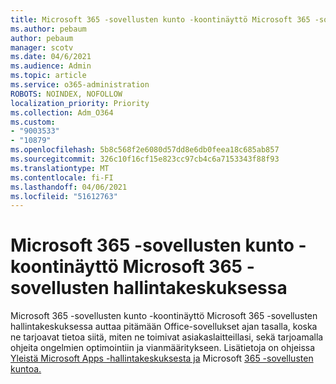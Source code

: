 ```yaml
---
title: Microsoft 365 -sovellusten kunto -koontinäyttö Microsoft 365 -sovellusten hallintakeskuksessa
ms.author: pebaum
author: pebaum
manager: scotv
ms.date: 04/6/2021
ms.audience: Admin
ms.topic: article
ms.service: o365-administration
ROBOTS: NOINDEX, NOFOLLOW
localization_priority: Priority
ms.collection: Adm_O364
ms.custom:
- "9003533"
- "10879"
ms.openlocfilehash: 5b8c568f2e6080d57dd8e6db0feea18c685ab857
ms.sourcegitcommit: 326c10f16cf15e823cc97cb4c6a7153343f88f93
ms.translationtype: MT
ms.contentlocale: fi-FI
ms.lasthandoff: 04/06/2021
ms.locfileid: "51612763"
---
```

# <a name="microsoft-365-apps-health-dashboard-in-the-microsoft-365-apps-admin-center"></a>Microsoft 365 -sovellusten kunto -koontinäyttö Microsoft 365 -sovellusten hallintakeskuksessa

Microsoft 365 -sovellusten kunto -koontinäyttö Microsoft 365 -sovellusten hallintakeskuksessa auttaa pitämään Office-sovellukset ajan tasalla, koska ne tarjoavat tietoa siitä, miten ne toimivat asiakaslaitteillasi, sekä tarjoamalla ohjeita ongelmien optimointiin ja vianmääritykseen. Lisätietoja on ohjeissa [Yleistä Microsoft Apps -hallintakeskuksesta ja](https://docs.microsoft.com/deployoffice/admincenter/overview) Microsoft [365 -sovellusten kuntoa.](https://docs.microsoft.com/deployoffice/admincenter/microsoft-365-apps-health)



